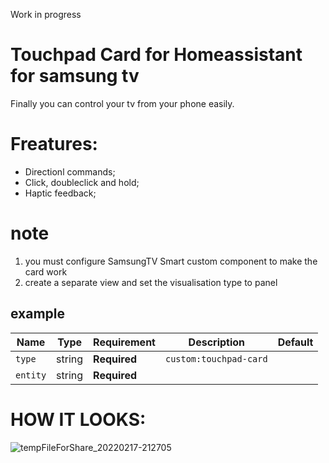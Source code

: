 Work in progress 
# Touchpad Card for Homeassistant for samsung tv
Finally you can control your tv from your phone easily.
# Freatures:
  - Directionl commands;
  - Click, doubleclick and hold;
  - Haptic feedback;
# note
  1) you must configure SamsungTV Smart custom component to make the card work
  2) create a separate view and set the visualisation type to panel
## example

| Name | Type | Requirement | Description | Default |
| ---- | ---- | ----------- | ----------- | ------- |
| `type` | string  | **Required** | `custom:touchpad-card` | |
| `entity` | string | **Required** | | |

# HOW IT LOOKS:
![tempFileForShare_20220217-212705](https://user-images.githubusercontent.com/64681499/154565294-ee10929a-5171-4b9d-8069-88c1e8a5109e.jpg)
